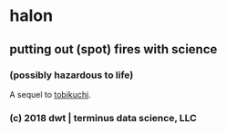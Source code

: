 # halon
## putting out (spot) fires with science
### (possibly hazardous to life)

A sequel to [tobikuchi](https://github.com/derrickturk/tobikuchi).

### (c) 2018 dwt | terminus data science, LLC
